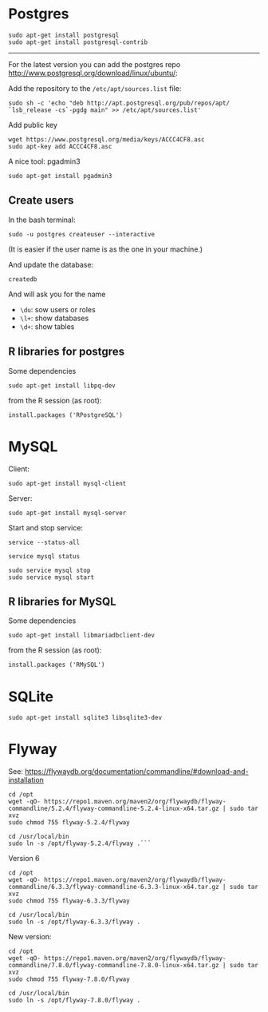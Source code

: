 Postgres
================================================================================

    sudo apt-get install postgresql
    sudo apt-get install postgresql-contrib 

--------------------------------------------------------------------------------

For the latest version you can add the postgres repo <http://www.postgresql.org/download/linux/ubuntu/>:

Add the repository to the `/etc/apt/sources.list` file:

    sudo sh -c 'echo "deb http://apt.postgresql.org/pub/repos/apt/ `lsb_release -cs`-pgdg main" >> /etc/apt/sources.list'

Add public key

    wget https://www.postgresql.org/media/keys/ACCC4CF8.asc 
    sudo apt-key add ACCC4CF8.asc

A nice tool: pgadmin3 

    sudo apt-get install pgadmin3

Create users
-------------------------

In the bash terminal:

    sudo -u postgres createuser --interactive

(It is easier if the user name is as the one in your machine.)

And update the database:

    createdb

And will ask you for the name

- `\du`: sow users or roles
- `\l+`: show databases
- `\d+`: show tables


R libraries for postgres
-------------------------

Some dependencies

    sudo apt-get install libpq-dev
    
from the R session (as root): 

    install.packages ('RPostgreSQL')

MySQL
================================================================================

Client:

    sudo apt-get install mysql-client

Server: 

    sudo apt-get install mysql-server


Start and stop service:

    service --status-all

    service mysql status

    sudo service mysql stop
    sudo service mysql start


R libraries for MySQL
-------------------------

Some dependencies

    sudo apt-get install libmariadbclient-dev 

from the R session (as root): 

    install.packages ('RMySQL')


SQLite
================================================================================

    sudo apt-get install sqlite3 libsqlite3-dev



Flyway
================================================================================

See: <https://flywaydb.org/documentation/commandline/#download-and-installation>

```
cd /opt
wget -qO- https://repo1.maven.org/maven2/org/flywaydb/flyway-commandline/5.2.4/flyway-commandline-5.2.4-linux-x64.tar.gz | sudo tar xvz
sudo chmod 755 flyway-5.2.4/flyway

cd /usr/local/bin
sudo ln -s /opt/flyway-5.2.4/flyway .```
```

Version 6

```
cd /opt
wget -qO- https://repo1.maven.org/maven2/org/flywaydb/flyway-commandline/6.3.3/flyway-commandline-6.3.3-linux-x64.tar.gz | sudo tar xvz 
sudo chmod 755 flyway-6.3.3/flyway

cd /usr/local/bin
sudo ln -s /opt/flyway-6.3.3/flyway .
```

New version:

``` 
cd /opt
wget -qO- https://repo1.maven.org/maven2/org/flywaydb/flyway-commandline/7.8.0/flyway-commandline-7.8.0-linux-x64.tar.gz | sudo tar xvz
sudo chmod 755 flyway-7.8.0/flyway

cd /usr/local/bin
sudo ln -s /opt/flyway-7.8.0/flyway .   
```
